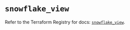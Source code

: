 # `snowflake_view`

Refer to the Terraform Registry for docs: [`snowflake_view`](https://registry.terraform.io/providers/snowflake-labs/snowflake/0.87.1/docs/resources/view).
